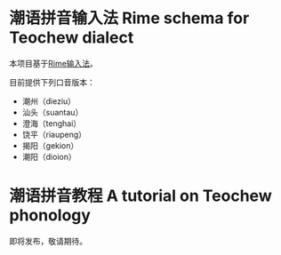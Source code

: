 # 潮语拼音输入法 Rime schema for Teochew dialect

本项目基于[Rime输入法](http://rime.im)。

目前提供下列口音版本：
- 潮州（dieziu）
- 汕头（suantau）
- 澄海（tenghai）
- 饶平（riaupeng）
- 揭阳（gekion）
- 潮阳（dioion）

# 潮语拼音教程 A tutorial on Teochew phonology

即将发布，敬请期待。
